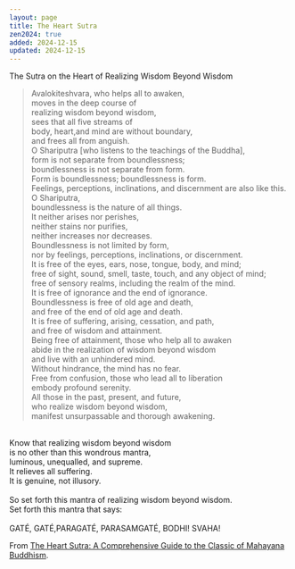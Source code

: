 ```yaml
---
layout: page
title: The Heart Sutra
zen2024: true
added: 2024-12-15
updated: 2024-12-15
---
```


The Sutra on the Heart of Realizing Wisdom Beyond Wisdom

> Avalokiteshvara, who helps all to awaken,<br>
moves in the deep course of<br>
realizing wisdom beyond wisdom,<br>
sees that all five streams of<br>
body, heart,and mind are without boundary,<br>
and frees all from anguish.<br>
O Shariputra [who listens to the teachings of the Buddha],<br>
form is not separate from boundlessness;<br>
boundlessness is not separate from form.<br>
Form is boundlessness; boundlessness is form.<br>
Feelings, perceptions, inclinations, and discernment are also like this.<br>
O Shariputra,<br>
boundlessness is the nature of all things.<br>
It neither arises nor perishes,<br>
neither stains nor purifies,<br>
neither increases nor decreases.<br>
Boundlessness is not limited by form,<br>
nor by feelings, perceptions, inclinations, or discernment.<br>
It is free of the eyes, ears, nose, tongue, body, and mind;<br>
free of sight, sound, smell, taste, touch, and any object of mind;<br>
free of sensory realms, including the realm of the mind.<br>
It is free of ignorance and the end of ignorance.<br>
Boundlessness is free of old age and death,<br>
and free of the end of old age and death.<br>
It is free of suffering, arising, cessation, and path,<br>
and free of wisdom and attainment.<br>
 Being free of attainment, those who help all to awaken<br>
 abide in the realization of wisdom beyond wisdom<br>
and live with an unhindered mind.<br>
Without hindrance, the mind has no fear.<br>
Free from confusion, those who lead all to liberation<br>
embody profound serenity.<br>
All those in the past, present, and future,<br>
who realize wisdom beyond wisdom,<br>
manifest unsurpassable and thorough awakening.<br>
<br>
Know that realizing wisdom beyond wisdom<br>
is no other than this wondrous mantra,<br>
luminous, unequalled, and supreme.<br>
It relieves all suffering.<br>
It is genuine, not illusory.<br>
<br>
So set forth this mantra of realizing wisdom beyond wisdom.<br>
Set forth this mantra that says:<br>
<br>
GATÉ, GATÉ,PARAGATÉ, PARASAMGATÉ, BODHI! SVAHA!

From [The Heart Sutra: A Comprehensive Guide to the Classic of Mahayana Buddhism](https://www.goodreads.com/book/show/25121668-the-heart-sutra).